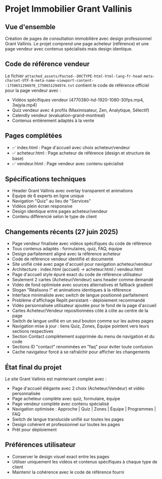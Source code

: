 # Projet Immobilier Grant Vallinis

## Vue d'ensemble
Création de pages de consultation immobilière avec design professionnel Grant Vallinis. Le projet comprend une page acheteur (référence) et une page vendeur avec contenus spécialisés mais design identique.

## Code de référence vendeur
Le fichier `attached_assets/Pasted--DOCTYPE-html-html-lang-fr-head-meta-charset-UTF-8-meta-name-viewport-content--1750651294970_1750651294974.txt` contient le code de référence officiel pour la page vendeur avec :
- Vidéos spécifiques vendeur (4770380-hd-1920-1080-30fps.mp4, 3wjyia.mp4)
- Quiz vendeur avec 4 profils (Maximisateur, Zen, Analytique, Sélectif)
- Calendly vendeur (evaluation-grand-montreal)
- Contenus entièrement adaptés à la vente

## Pages complétées
- ✅ index.html : Page d'accueil avec choix acheteur/vendeur
- ✅ acheteur.html : Page acheteur de référence (design et structure de base)
- ✅ vendeur.html : Page vendeur avec contenu spécialisé

## Spécifications techniques
- Header Grant Vallinis avec overlay transparent et animations
- Équipe de 6 experts en ligne unique
- Navigation "Quiz" au lieu de "Services"
- Vidéos plein écran responsive
- Design identique entre pages acheteur/vendeur
- Contenu différencié selon le type de client

## Changements récents (27 juin 2025)
- Page vendeur finalisée avec vidéos spécifiques du code de référence
- Tous contenus adaptés : formulaires, quiz, FAQ, équipe
- Design parfaitement aligné avec la référence acheteur
- Code de référence vendeur identifié et documenté
- Site unifié créé avec page d'accueil pour navigation acheteur/vendeur
- Architecture : index.html (accueil) → acheteur.html / vendeur.html
- Page d'accueil style épuré exact du code de référence utilisateur
- Seulement 2 cartes (Acheteur/Vendeur) sans header comme demandé
- Vidéo de fond optimisée avec sources alternatives et fallback gradient
- Slogan "Réalisons !" et animations identiques à la référence
- Interface minimaliste avec switch de langue positionné parfaitement
- Problème d'affichage Replit persistant - déploiement recommandé
- Vidéo personnalisée utilisateur ajoutée pour le fond de la page d'accueil
- Cartes Acheteur/Vendeur repositionnées côte à côte au centre de la page
- Switch de langue unifié en un seul bouton comme sur les autres pages
- Navigation mise à jour : liens Quiz, Zones, Équipe pointent vers leurs sections respectives
- Section Contact complètement supprimée du menu de navigation et du code
- Sections ID "contact" renommées en "faq" pour éviter toute confusion
- Cache navigateur forcé à se rafraîchir pour afficher les changements

## État final du projet
Le site Grant Vallinis est maintenant complet avec :
- Page d'accueil élégante avec 2 choix (Acheteur/Vendeur) et vidéo personnalisée
- Page acheteur complète avec quiz, formulaire, équipe
- Page vendeur complète avec contenu spécialisé
- Navigation optimisée : Approche | Quiz | Zones | Équipe | Programmes | FAQ
- Switch de langue translucide unifié sur toutes les pages
- Design cohérent et professionnel sur toutes les pages
- Prêt pour déploiement

## Préférences utilisateur
- Conserver le design visuel exact entre les pages
- Utiliser uniquement les vidéos et contenus spécifiques à chaque type de client
- Maintenir la cohérence avec le code de référence fourni
